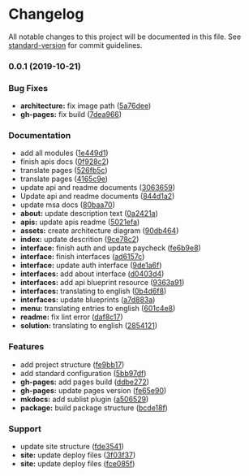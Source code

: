 # Changelog

All notable changes to this project will be documented in this file. See [standard-version](https://github.com/conventional-changelog/standard-version) for commit guidelines.

### 0.0.1 (2019-10-21)


### Bug Fixes

* **architecture:** fix image path ([5a76dee](https://github.com/sconetto/msa-docs/commit/5a76dee))
* **gh-pages:** fix build ([7dea966](https://github.com/sconetto/msa-docs/commit/7dea966))


### Documentation

* add all modules ([1e449d1](https://github.com/sconetto/msa-docs/commit/1e449d1))
* finish apis docs ([0f928c2](https://github.com/sconetto/msa-docs/commit/0f928c2))
* translate pages ([526fb5c](https://github.com/sconetto/msa-docs/commit/526fb5c))
* translate pages ([4165c9e](https://github.com/sconetto/msa-docs/commit/4165c9e))
* update api and readme documents ([3063659](https://github.com/sconetto/msa-docs/commit/3063659))
* Update api and readme documents ([844d1a2](https://github.com/sconetto/msa-docs/commit/844d1a2))
* update msa docs ([80baa70](https://github.com/sconetto/msa-docs/commit/80baa70))
* **about:** update description text ([0a2421a](https://github.com/sconetto/msa-docs/commit/0a2421a))
* **apis:** update apis readme ([5021efa](https://github.com/sconetto/msa-docs/commit/5021efa))
* **assets:** create architecture diagram ([90db464](https://github.com/sconetto/msa-docs/commit/90db464))
* **index:** update descrition ([9ce78c2](https://github.com/sconetto/msa-docs/commit/9ce78c2))
* **interface:** finish auth and update paycheck ([fe6b9e8](https://github.com/sconetto/msa-docs/commit/fe6b9e8))
* **interface:** finish interfaces ([ad6157c](https://github.com/sconetto/msa-docs/commit/ad6157c))
* **interface:** update auth interface ([9de1a6f](https://github.com/sconetto/msa-docs/commit/9de1a6f))
* **interfaces:** add about interface ([d0403d4](https://github.com/sconetto/msa-docs/commit/d0403d4))
* **interfaces:** add api blueprint resource ([9363a91](https://github.com/sconetto/msa-docs/commit/9363a91))
* **interfaces:** translating to english ([0b4d6f8](https://github.com/sconetto/msa-docs/commit/0b4d6f8))
* **interfaces:** update blueprints ([a7d883a](https://github.com/sconetto/msa-docs/commit/a7d883a))
* **menu:** translating entries to english ([601c4e8](https://github.com/sconetto/msa-docs/commit/601c4e8))
* **readme:** fix lint error ([daf8c17](https://github.com/sconetto/msa-docs/commit/daf8c17))
* **solution:** translating to english ([2854121](https://github.com/sconetto/msa-docs/commit/2854121))


### Features

* add project structure ([fe9bb17](https://github.com/sconetto/msa-docs/commit/fe9bb17))
* add standard configuration ([5bb97df](https://github.com/sconetto/msa-docs/commit/5bb97df))
* **gh-pages:** add pages build ([ddbe272](https://github.com/sconetto/msa-docs/commit/ddbe272))
* **gh-pages:** update pages version ([fe65e90](https://github.com/sconetto/msa-docs/commit/fe65e90))
* **mkdocs:** add sublist plugin ([a506529](https://github.com/sconetto/msa-docs/commit/a506529))
* **package:** build package structure ([bcde18f](https://github.com/sconetto/msa-docs/commit/bcde18f))


### Support

* update site structure ([fde3541](https://github.com/sconetto/msa-docs/commit/fde3541))
* **site:** update deploy files ([3f03f37](https://github.com/sconetto/msa-docs/commit/3f03f37))
* **site:** update deploy files ([fce085f](https://github.com/sconetto/msa-docs/commit/fce085f))
